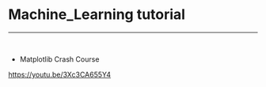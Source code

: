 # Machine_Learning tutorial

<hr>

<br>

- Matplotlib Crash Course

https://youtu.be/3Xc3CA655Y4



